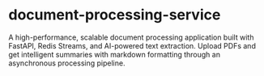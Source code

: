 # document-processing-service
A high-performance, scalable document processing application built with FastAPI, Redis Streams, and AI-powered text extraction. Upload PDFs and get intelligent summaries with markdown formatting through an asynchronous processing pipeline.
